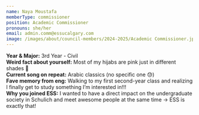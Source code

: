 ```yaml
---
name: Naya Moustafa
memberType: commissioner
position: Academic Commissioner
pronouns: she/her
email: admin.comm@essucalgary.com
image: /images/about/council-members/2024-2025/Academic Commissioner.jpg
---
```


**Year & Major:** 3rd Year - Civil\
**Weird fact about yourself:** Most of my hijabs are pink just in different shades 🎀\
**Current song on repeat:** Arabic classics (no specific one 😓)\
**Fave memory from eng:** Walking to my first second-year class and realizing I finally get to study something I’m interested in!!!\
**Why you joined ESS:** I wanted to have a direct impact on the undergraduate society in Schulich and meet awesome people at the same time -> ESS is exactly that!
